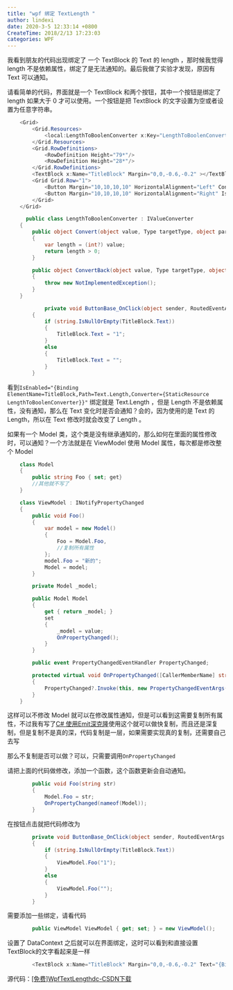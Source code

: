 ```yaml
---
title: "wpf 绑定 TextLength "
author: lindexi
date: 2020-3-5 12:33:14 +0800
CreateTime: 2018/2/13 17:23:03
categories: WPF
---
```


我看到朋友的代码出现绑定了 一个 TextBlock 的 Text 的 length ，那时候我觉得 length 不是依赖属性，绑定了是无法通知的。最后我做了实验才发现，原因有 Text 可以通知。

<!--more-->


<!-- CreateTime:2018/2/13 17:23:03 -->

<!-- csdn -->

请看简单的代码，界面就是一个 TextBlock 和两个按钮，其中一个按钮是绑定了 length 如果大于 0 才可以使用。一个按钮是把 TextBlock 的文字设置为空或者设置为任意字符串。

```csharp
    <Grid>
        <Grid.Resources>
            <local:LengthToBoolenConverter x:Key="LengthToBoolenConverter"/>
        </Grid.Resources>
        <Grid.RowDefinitions>
            <RowDefinition Height="79*"/>
            <RowDefinition Height="28*"/>
        </Grid.RowDefinitions>
        <TextBlock x:Name="TitleBlock" Margin="0,0,-0.6,-0.2" ></TextBlock>
        <Grid Grid.Row="1">
            <Button Margin="10,10,10,10" HorizontalAlignment="Left" Content="确定" Click="ButtonBase_OnClick"></Button>
            <Button Margin="10,10,10,10" HorizontalAlignment="Right" IsEnabled="{Binding ElementName=TitleBlock,Path=Text.Length,Converter={StaticResource LengthToBoolenConverter}}" Content="确定"></Button>
        </Grid>
    </Grid>

      public class LengthToBoolenConverter : IValueConverter
    {
        public object Convert(object value, Type targetType, object parameter, CultureInfo culture)
        {
            var length = (int?) value;
            return length > 0;
        }

        public object ConvertBack(object value, Type targetType, object parameter, CultureInfo culture)
        {
            throw new NotImplementedException();
        }
    }

            private void ButtonBase_OnClick(object sender, RoutedEventArgs e)
        {
            if (string.IsNullOrEmpty(TitleBlock.Text))
            {
                TitleBlock.Text = "1";
            }
            else
            {
                TitleBlock.Text = "";
            }
        }
```

看到`IsEnabled="{Binding ElementName=TitleBlock,Path=Text.Length,Converter={StaticResource LengthToBoolenConverter}}"` 绑定就是 Text.Length ，但是 Length 不是依赖属性，没有通知，那么在 Text 变化时是否会通知？会的，因为使用的是 Text 的 Length，所以在 Text 修改时就会改变了 Length 。

如果有一个 Model 类，这个类是没有继承通知的，那么如何在里面的属性修改时，可以通知？一个方法就是在 ViewModel 使用 Model 属性，每次都是修改整个 Model

```csharp
    class Model
    {
        public string Foo { set; get}
        //其他就不写了
    }

    class ViewModel : INotifyPropertyChanged
    {
        public void Foo()
        {
            var model = new Model()
            {
                Foo = Model.Foo,
                //复制所有属性
            };
            model.Foo = "新的";
            Model = model;
        }

        private Model _model;

        public Model Model
        {
            get { return _model; }
            set
            {
                _model = value;
                OnPropertyChanged();
            }
        }

        public event PropertyChangedEventHandler PropertyChanged;

        protected virtual void OnPropertyChanged([CallerMemberName] string propertyName = null)
        {
            PropertyChanged?.Invoke(this, new PropertyChangedEventArgs(propertyName));
        }
    }
```

这样可以不修改 Model 就可以在修改属性通知，但是可以看到这需要复制所有属性，不过我有写了[C# 使用Emit深克隆](http://lindexi.oschina.io/lindexi//post/C-%E4%BD%BF%E7%94%A8Emit%E6%B7%B1%E5%85%8B%E9%9A%86/)使用这个就可以做快复制，而且还是深复制，但是复制不是真的深，代码复制是一层，如果需要实现真的复制，还需要自己去写

那么不复制是否可以做？可以，只需要调用`OnPropertyChanged`

请把上面的代码做修改，添加一个函数，这个函数更新会自动通知。

```csharp
        public void Foo(string str)
        {
            Model.Foo = str;
            OnPropertyChanged(nameof(Model));
        }
```

在按钮点击就把代码修改为

```csharp
        private void ButtonBase_OnClick(object sender, RoutedEventArgs e)
        {
            if (string.IsNullOrEmpty(TitleBlock.Text))
            {
                ViewModel.Foo("1");
            }
            else
            {
                ViewModel.Foo("");
            }
        }
```

需要添加一些绑定，请看代码

```csharp
        public ViewModel ViewModel { get; set; } = new ViewModel();

```

设置了 DataContext 之后就可以在界面绑定，这时可以看到和直接设置TextBlock的文字看起来是一样

```csharp
        <TextBlock x:Name="TitleBlock" Margin="0,0,-0.6,-0.2" Text="{Binding Model.Foo}"></TextBlock>

```

源代码：[[免费]WpfTextLengthdc-CSDN下载](http://download.csdn.net/download/lindexi_gd/9968341)
